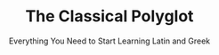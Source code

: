 ---
layout: post
title: "The Classical Polyglot"
subtitle: "Everything You Need to Start Learning Latin and Greek"
external_url: https://www.circeinstitute.org/blog/classical-polyglot-everything-you-need-start-learning-latin-and-greek
external_site: "CiRCE Institute"
tags: [languages]
comments: false
permalink: /blog/:title
---